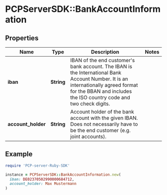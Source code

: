 # PCPServerSDK::BankAccountInformation

## Properties

| Name | Type | Description | Notes |
| ---- | ---- | ----------- | ----- |
| **iban** | **String** | IBAN of the end customer&#39;s bank account. The IBAN is the International Bank Account Number. It is an internationally agreed format for the BBAN and includes the ISO country code and two check digits. |  |
| **account_holder** | **String** | Account holder of the bank account with the given IBAN. Does not necessarily have to be the end customer (e.g. joint accounts). |  |

## Example

```ruby
require 'PCP-server-Ruby-SDK'

instance = PCPServerSDK::BankAccountInformation.new(
  iban: DE02370502990000684712,
  account_holder: Max Mustermann
)
```

